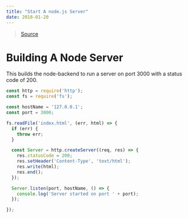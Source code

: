```yaml
---
title: "Start A node.js Server"
date: 2018-01-20
---
```


> [Source](https://www.youtube.com/watch?v=U8XF6AFGqlc)

# Building A Node Server

This builds the node-backend to run a server on port 3000 with a status code of 200.

```jsx
const http = require('http');
const fs = require('fs');

const hostName = '127.0.0.1';
const port = 3000;

fs.readFile('index.html', (err, html) => {
  if (err) {
    throw err;
  }

  const Server = http.createServer((req, res) => {
    res.statusCode = 200;
    res.setHeader('Content-Type', 'text/html');
    res.write(html);
    res.end();
  });

  Server.listen(port, hostName, () => {
    console.log('Server started on port ' + port);
  });

});
```
